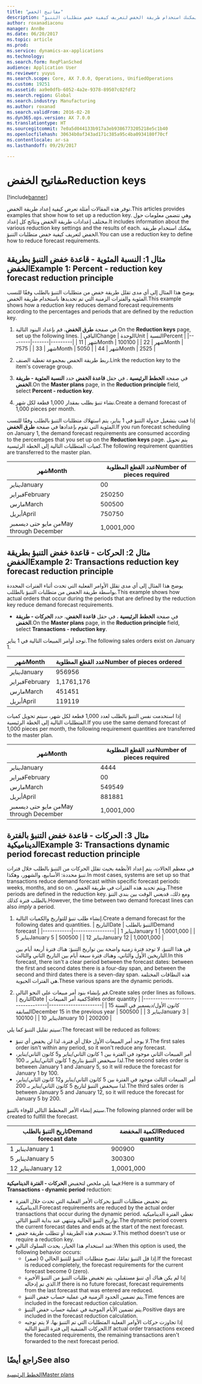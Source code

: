 ```yaml
---
title: "مفاتيح الخفض"
description: "توفر هذه المقالات أمثلة تعرض كيفية إعداد طريقة الخفض. وهي تتضمن معلومات حول مختلف إعدادات طريقة الخفض ونتائج كل إعداد. يمكنك استخدام طريقة الخفض لتعريف كيفية خفض متطلبات التنبؤ."
author: roxanadiaconu
manager: AnnBe
ms.date: 06/20/2017
ms.topic: article
ms.prod: 
ms.service: dynamics-ax-applications
ms.technology: 
ms.search.form: ReqPlanSched
audience: Application User
ms.reviewer: yuyus
ms.search.scope: Core, AX 7.0.0, Operations, UnifiedOperations
ms.custom: 19251
ms.assetid: aa9e0dfb-6052-4a2e-9378-89507c02fdf2
ms.search.region: Global
ms.search.industry: Manufacturing
ms.author: roxanad
ms.search.validFrom: 2016-02-28
ms.dyn365.ops.version: AX 7.0.0
ms.translationtype: HT
ms.sourcegitcommit: 7e0a5d044133b917a3eb9386773205218e5c1b40
ms.openlocfilehash: 30634b0af343ad171c385a95c4ba0934180f70cf
ms.contentlocale: ar-sa
ms.lasthandoff: 09/29/2017

---
```


# <a name="reduction-keys"></a><span data-ttu-id="0bcf7-105">مفاتيح الخفض</span><span class="sxs-lookup"><span data-stu-id="0bcf7-105">Reduction keys</span></span>

[!include[banner](../includes/banner.md)]


<span data-ttu-id="0bcf7-106">توفر هذه المقالات أمثلة تعرض كيفية إعداد طريقة الخفض.</span><span class="sxs-lookup"><span data-stu-id="0bcf7-106">This articles provides examples that show how to set up a reduction key.</span></span> <span data-ttu-id="0bcf7-107">وهي تتضمن معلومات حول مختلف إعدادات طريقة الخفض ونتائج كل إعداد.</span><span class="sxs-lookup"><span data-stu-id="0bcf7-107">It includes information about the various reduction key settings and the results of each.</span></span> <span data-ttu-id="0bcf7-108">يمكنك استخدام طريقة الخفض لتعريف كيفية خفض متطلبات التنبؤ.</span><span class="sxs-lookup"><span data-stu-id="0bcf7-108">You can use a reduction key to define how to reduce forecast requirements.</span></span>

<a name="example-1-percent---reduction-key-forecast-reduction-principle"></a><span data-ttu-id="0bcf7-109">مثال 1: النسبة المئوية - قاعدة خفض التنبؤ بطريقة الخفض</span><span class="sxs-lookup"><span data-stu-id="0bcf7-109">Example 1: Percent - reduction key forecast reduction principle</span></span>
---------------------------------------------------------------

<span data-ttu-id="0bcf7-110">يوضح هذا المثال إلى أي مدى تقلل طريقة خفض من متطلبات التنبؤ بالطلب وفقًا للنسب المئوية والفترات الزمنية التي تم تحديدها باستخدام طريقة الخفض.</span><span class="sxs-lookup"><span data-stu-id="0bcf7-110">This example shows how a reduction key reduces demand forecast requirements according to the percentages and periods that are defined by the reduction key.</span></span>

1.  <span data-ttu-id="0bcf7-111">في صفحة **طرق الخفض**، قم بإعداد البنود التالية.</span><span class="sxs-lookup"><span data-stu-id="0bcf7-111">On the **Reduction keys** page, set up the following lines.</span></span>
    | <span data-ttu-id="0bcf7-112">الباقي</span><span class="sxs-lookup"><span data-stu-id="0bcf7-112">Change</span></span> | <span data-ttu-id="0bcf7-113">الوحدة</span><span class="sxs-lookup"><span data-stu-id="0bcf7-113">Unit</span></span>  | <span data-ttu-id="0bcf7-114">النسبة</span><span class="sxs-lookup"><span data-stu-id="0bcf7-114">Percent</span></span> |
    |--------|-------|---------|
    | <span data-ttu-id="0bcf7-115">1</span><span class="sxs-lookup"><span data-stu-id="0bcf7-115">1</span></span>      | <span data-ttu-id="0bcf7-116">شهر</span><span class="sxs-lookup"><span data-stu-id="0bcf7-116">Month</span></span> | <span data-ttu-id="0bcf7-117">100</span><span class="sxs-lookup"><span data-stu-id="0bcf7-117">100</span></span>     |
    | <span data-ttu-id="0bcf7-118">2</span><span class="sxs-lookup"><span data-stu-id="0bcf7-118">2</span></span>      | <span data-ttu-id="0bcf7-119">شهر</span><span class="sxs-lookup"><span data-stu-id="0bcf7-119">Month</span></span> | <span data-ttu-id="0bcf7-120">75</span><span class="sxs-lookup"><span data-stu-id="0bcf7-120">75</span></span>      |
    | <span data-ttu-id="0bcf7-121">3</span><span class="sxs-lookup"><span data-stu-id="0bcf7-121">3</span></span>      | <span data-ttu-id="0bcf7-122">شهر</span><span class="sxs-lookup"><span data-stu-id="0bcf7-122">Month</span></span> | <span data-ttu-id="0bcf7-123">50</span><span class="sxs-lookup"><span data-stu-id="0bcf7-123">50</span></span>      |
    | <span data-ttu-id="0bcf7-124">4</span><span class="sxs-lookup"><span data-stu-id="0bcf7-124">4</span></span>      | <span data-ttu-id="0bcf7-125">شهر</span><span class="sxs-lookup"><span data-stu-id="0bcf7-125">Month</span></span> | <span data-ttu-id="0bcf7-126">25</span><span class="sxs-lookup"><span data-stu-id="0bcf7-126">25</span></span>      |

2.  <span data-ttu-id="0bcf7-127">ربط طريقة الخفض بمجموعة تغطية الصنف.</span><span class="sxs-lookup"><span data-stu-id="0bcf7-127">Link the reduction key to the item's coverage group.</span></span>
3.  <span data-ttu-id="0bcf7-128">في صفحة **الخطط الرئيسية** ، في حقل **قاعدة الخفض** حدد **النسبة المئوية - طريقة الخفض**.</span><span class="sxs-lookup"><span data-stu-id="0bcf7-128">On the **Master plans** page, in the **Reduction principle** field, select **Percent - reduction key**.</span></span>
4.  <span data-ttu-id="0bcf7-129">نشاء تنبؤ بطلب بمقدار 1,000 قطعة لكل شهر.</span><span class="sxs-lookup"><span data-stu-id="0bcf7-129">Create a demand forecast of 1,000 pieces per month.</span></span>

<span data-ttu-id="0bcf7-130">إذا قمت بتشغيل جدولة التنبؤ في 1 يناير، يتم استهلاك متطلبات التنبؤ بالطلب وفقًا للنسب المئوية التي تقوم بإعدادها في صفحة **طرق الخفض**.</span><span class="sxs-lookup"><span data-stu-id="0bcf7-130">If you run forecast scheduling on January 1, the demand forecast requirements are consumed according to the percentages that you set up on the **Reduction keys** page.</span></span> <span data-ttu-id="0bcf7-131">يتم تحويل كميات المتطلبات التالية إلى الخطة الرئيسية.</span><span class="sxs-lookup"><span data-stu-id="0bcf7-131">The following requirement quantities are transferred to the master plan.</span></span>

| <span data-ttu-id="0bcf7-132">شهر</span><span class="sxs-lookup"><span data-stu-id="0bcf7-132">Month</span></span>                | <span data-ttu-id="0bcf7-133">عدد القطع المطلوبة</span><span class="sxs-lookup"><span data-stu-id="0bcf7-133">Number of pieces required</span></span> |
|----------------------|---------------------------|
| <span data-ttu-id="0bcf7-134">يناير</span><span class="sxs-lookup"><span data-stu-id="0bcf7-134">January</span></span>              | <span data-ttu-id="0bcf7-135">0</span><span class="sxs-lookup"><span data-stu-id="0bcf7-135">0</span></span>                         |
| <span data-ttu-id="0bcf7-136">فبراير</span><span class="sxs-lookup"><span data-stu-id="0bcf7-136">February</span></span>             | <span data-ttu-id="0bcf7-137">250</span><span class="sxs-lookup"><span data-stu-id="0bcf7-137">250</span></span>                       |
| <span data-ttu-id="0bcf7-138">مارس</span><span class="sxs-lookup"><span data-stu-id="0bcf7-138">March</span></span>                | <span data-ttu-id="0bcf7-139">500</span><span class="sxs-lookup"><span data-stu-id="0bcf7-139">500</span></span>                       |
| <span data-ttu-id="0bcf7-140">أبريل</span><span class="sxs-lookup"><span data-stu-id="0bcf7-140">April</span></span>                | <span data-ttu-id="0bcf7-141">750</span><span class="sxs-lookup"><span data-stu-id="0bcf7-141">750</span></span>                       |
| <span data-ttu-id="0bcf7-142">من مايو حتى ديسمبر</span><span class="sxs-lookup"><span data-stu-id="0bcf7-142">May through December</span></span> | <span data-ttu-id="0bcf7-143">1,000</span><span class="sxs-lookup"><span data-stu-id="0bcf7-143">1,000</span></span>                     |

## <a name="example-2-transactions--reduction-key-forecast-reduction-principle"></a><span data-ttu-id="0bcf7-144">مثال 2: الحركات - قاعدة خفض التنبؤ بطريقة الخفض</span><span class="sxs-lookup"><span data-stu-id="0bcf7-144">Example 2: Transactions  reduction key forecast reduction principle</span></span>
<span data-ttu-id="0bcf7-145">يوضح هذا المثال إلى أي مدى تقلل الأوامر الفعلية التي تحدث أثناء الفترات المحددة بواسطة طريقة الخفض من متطلبات التنبؤ بالطللب.</span><span class="sxs-lookup"><span data-stu-id="0bcf7-145">This example shows how actual orders that occur during the periods that are defined by the reduction key reduce demand forecast requirements.</span></span>

-   <span data-ttu-id="0bcf7-146">في صفحة **الخطط الرئيسية** ، في حقل **قاعدة الخفض**، حدد **الحركات - طريقة الخفض**.</span><span class="sxs-lookup"><span data-stu-id="0bcf7-146">On the **Master plans** page, in the **Reduction principle** field, select **Transactions - reduction key**.</span></span>

<span data-ttu-id="0bcf7-147">توجد أوامر المبيعات التالية في 1 يناير.</span><span class="sxs-lookup"><span data-stu-id="0bcf7-147">The following sales orders exist on January 1.</span></span>

| <span data-ttu-id="0bcf7-148">شهر</span><span class="sxs-lookup"><span data-stu-id="0bcf7-148">Month</span></span>    | <span data-ttu-id="0bcf7-149">عدد القطع المطلوبة</span><span class="sxs-lookup"><span data-stu-id="0bcf7-149">Number of pieces ordered</span></span> |
|----------|--------------------------|
| <span data-ttu-id="0bcf7-150">يناير</span><span class="sxs-lookup"><span data-stu-id="0bcf7-150">January</span></span>  | <span data-ttu-id="0bcf7-151">956</span><span class="sxs-lookup"><span data-stu-id="0bcf7-151">956</span></span>                      |
| <span data-ttu-id="0bcf7-152">فبراير</span><span class="sxs-lookup"><span data-stu-id="0bcf7-152">February</span></span> | <span data-ttu-id="0bcf7-153">1,176</span><span class="sxs-lookup"><span data-stu-id="0bcf7-153">1,176</span></span>                    |
| <span data-ttu-id="0bcf7-154">مارس</span><span class="sxs-lookup"><span data-stu-id="0bcf7-154">March</span></span>    | <span data-ttu-id="0bcf7-155">451</span><span class="sxs-lookup"><span data-stu-id="0bcf7-155">451</span></span>                      |
| <span data-ttu-id="0bcf7-156">أبريل</span><span class="sxs-lookup"><span data-stu-id="0bcf7-156">April</span></span>    | <span data-ttu-id="0bcf7-157">119</span><span class="sxs-lookup"><span data-stu-id="0bcf7-157">119</span></span>                      |

<span data-ttu-id="0bcf7-158">إذا استخدمت نفس التنبؤ بالطلب لعدد 1,000 قطعة لكل شهر، سيتم تحويل كميات المتطلبات التالية إلى الخطة الرئيسية.</span><span class="sxs-lookup"><span data-stu-id="0bcf7-158">If you use the same demand forecast of 1,000 pieces per month, the following requirement quantities are transferred to the master plan.</span></span>

| <span data-ttu-id="0bcf7-159">شهر</span><span class="sxs-lookup"><span data-stu-id="0bcf7-159">Month</span></span>                | <span data-ttu-id="0bcf7-160">عدد القطع المطلوبة</span><span class="sxs-lookup"><span data-stu-id="0bcf7-160">Number of pieces required</span></span> |
|----------------------|---------------------------|
| <span data-ttu-id="0bcf7-161">يناير</span><span class="sxs-lookup"><span data-stu-id="0bcf7-161">January</span></span>              | <span data-ttu-id="0bcf7-162">44</span><span class="sxs-lookup"><span data-stu-id="0bcf7-162">44</span></span>                        |
| <span data-ttu-id="0bcf7-163">فبراير</span><span class="sxs-lookup"><span data-stu-id="0bcf7-163">February</span></span>             | <span data-ttu-id="0bcf7-164">0</span><span class="sxs-lookup"><span data-stu-id="0bcf7-164">0</span></span>                         |
| <span data-ttu-id="0bcf7-165">مارس</span><span class="sxs-lookup"><span data-stu-id="0bcf7-165">March</span></span>                | <span data-ttu-id="0bcf7-166">549</span><span class="sxs-lookup"><span data-stu-id="0bcf7-166">549</span></span>                       |
| <span data-ttu-id="0bcf7-167">أبريل</span><span class="sxs-lookup"><span data-stu-id="0bcf7-167">April</span></span>                | <span data-ttu-id="0bcf7-168">881</span><span class="sxs-lookup"><span data-stu-id="0bcf7-168">881</span></span>                       |
| <span data-ttu-id="0bcf7-169">من مايو حتى ديسمبر</span><span class="sxs-lookup"><span data-stu-id="0bcf7-169">May through December</span></span> | <span data-ttu-id="0bcf7-170">1,000</span><span class="sxs-lookup"><span data-stu-id="0bcf7-170">1,000</span></span>                     |

## <a name="example-3-transactions--dynamic-period-forecast-reduction-principle"></a><span data-ttu-id="0bcf7-171">مثال 3: الحركات - قاعدة خفض التنبؤ بالفترة الديناميكية</span><span class="sxs-lookup"><span data-stu-id="0bcf7-171">Example 3: Transactions  dynamic period forecast reduction principle</span></span>
<span data-ttu-id="0bcf7-172">في معظم الحالات، يتم إعداد الأنظمة بحيث تقلل الحركات من التنبؤ بالطلب خلال فترات تنبؤ محددة: الأسابيع، والشهور، وهكذا.</span><span class="sxs-lookup"><span data-stu-id="0bcf7-172">In most cases, systems are set up so that transactions reduce demand forecast within specific forecast periods: weeks, months, and so on.</span></span> <span data-ttu-id="0bcf7-173">ويتم تحديد هذه الفترات في طريقة الخفض.</span><span class="sxs-lookup"><span data-stu-id="0bcf7-173">These periods are defined in the reduction key.</span></span> <span data-ttu-id="0bcf7-174">ومع ذلك، قد*يعني* الوقت بين بندي التنؤ بالطلب فترة كذلك.</span><span class="sxs-lookup"><span data-stu-id="0bcf7-174">However, the time between two demand forecast lines can also *imply* a period.</span></span>

1.  <span data-ttu-id="0bcf7-175">إنشاء طلب تنبؤ للتواريخ والكميات التالية.</span><span class="sxs-lookup"><span data-stu-id="0bcf7-175">Create a demand forecast for the following dates and quantities.</span></span>
    | <span data-ttu-id="0bcf7-176">التاريخ</span><span class="sxs-lookup"><span data-stu-id="0bcf7-176">Date</span></span>       | <span data-ttu-id="0bcf7-177">التنبؤ بالطلب</span><span class="sxs-lookup"><span data-stu-id="0bcf7-177">Demand forecast</span></span> |
    |------------|-----------------|
    | <span data-ttu-id="0bcf7-178">1 يناير</span><span class="sxs-lookup"><span data-stu-id="0bcf7-178">January 1</span></span>  | <span data-ttu-id="0bcf7-179">1,000</span><span class="sxs-lookup"><span data-stu-id="0bcf7-179">1,000</span></span>           |
    | <span data-ttu-id="0bcf7-180">5 يناير</span><span class="sxs-lookup"><span data-stu-id="0bcf7-180">January 5</span></span>  | <span data-ttu-id="0bcf7-181">500</span><span class="sxs-lookup"><span data-stu-id="0bcf7-181">500</span></span>             |
    | <span data-ttu-id="0bcf7-182">12 يناير</span><span class="sxs-lookup"><span data-stu-id="0bcf7-182">January 12</span></span> | <span data-ttu-id="0bcf7-183">1,000</span><span class="sxs-lookup"><span data-stu-id="0bcf7-183">1,000</span></span>           |

    <span data-ttu-id="0bcf7-184">في هذا التنبؤ، لا توجد فترة زمنية واضحة بين تواريخ التنبؤ: هناك فترة أربعة أيام بين التاريخين الأول والثاني، وهناك فترة سبعة أيام بين التاريخ الثاني والثالث.</span><span class="sxs-lookup"><span data-stu-id="0bcf7-184">In this forecast, there isn't a clear period between the forecast dates: between the first and second dates there is a four-day span, and between the second and third dates there is a seven-day span.</span></span> <span data-ttu-id="0bcf7-185">هذه النطاقات المختلفة هي الفترات الحيوية.</span><span class="sxs-lookup"><span data-stu-id="0bcf7-185">These various spans are the dynamic periods.</span></span>
2.  <span data-ttu-id="0bcf7-186">قم بإنشاء بنود أمر مبيعات على النحو التالي.</span><span class="sxs-lookup"><span data-stu-id="0bcf7-186">Create sales order lines as follows.</span></span>
    | <span data-ttu-id="0bcf7-187">التاريخ</span><span class="sxs-lookup"><span data-stu-id="0bcf7-187">Date</span></span>                             | <span data-ttu-id="0bcf7-188">كمية أمر المبيعات</span><span class="sxs-lookup"><span data-stu-id="0bcf7-188">Sales order quantity</span></span> |
    |----------------------------------|----------------------|
    | <span data-ttu-id="0bcf7-189">15 كانون الأول/ديسمبر في السنة السابقة</span><span class="sxs-lookup"><span data-stu-id="0bcf7-189">December 15 in the previous year</span></span> | <span data-ttu-id="0bcf7-190">500</span><span class="sxs-lookup"><span data-stu-id="0bcf7-190">500</span></span>                  |
    | <span data-ttu-id="0bcf7-191">3 يناير</span><span class="sxs-lookup"><span data-stu-id="0bcf7-191">January 3</span></span>                        | <span data-ttu-id="0bcf7-192">100</span><span class="sxs-lookup"><span data-stu-id="0bcf7-192">100</span></span>                  |
    | <span data-ttu-id="0bcf7-193">10 يناير</span><span class="sxs-lookup"><span data-stu-id="0bcf7-193">January 10</span></span>                       | <span data-ttu-id="0bcf7-194">200</span><span class="sxs-lookup"><span data-stu-id="0bcf7-194">200</span></span>                  |

<span data-ttu-id="0bcf7-195">سيتم تقليل التنبؤ كما يلي:</span><span class="sxs-lookup"><span data-stu-id="0bcf7-195">The forecast will be reduced as follows:</span></span>

-   <span data-ttu-id="0bcf7-196">لا يوجد أمر المبيعات الأول خلال أي فترة، لذا لن يخفض أي تنبؤ.</span><span class="sxs-lookup"><span data-stu-id="0bcf7-196">The first sales order isn't within any period, so it won't reduce any forecast.</span></span>
-   <span data-ttu-id="0bcf7-197">أمر المبيعات الثاني موجود في الفترة بين 1 كانون الثاني/يناير و5 كانون الثاني/يناير، لذا سيخفض التنبؤ بتاريخ 1 كانون الثاني/يناير بـ 100.</span><span class="sxs-lookup"><span data-stu-id="0bcf7-197">The second sales order is between January 1 and January 5, so it will reduce the forecast for January 1 by 100.</span></span>
-   <span data-ttu-id="0bcf7-198">أمر المبيعات الثالث موجود في الفترة بين 5 كانون الثاني/يناير و12 كانون الثاني/يناير، لذا سيخفض التنبؤ لتاريخ 5 كانون الثاني/يناير بـ 200.</span><span class="sxs-lookup"><span data-stu-id="0bcf7-198">The third sales order is between January 5 and January 12, so it will reduce the forecast for January 5 by 200.</span></span>

<span data-ttu-id="0bcf7-199">سيتم إنشاء الأمر المخطط التالي للوفاء بالتنبؤ.</span><span class="sxs-lookup"><span data-stu-id="0bcf7-199">The following planned order will be created to fulfill the forecast.</span></span>

| <span data-ttu-id="0bcf7-200">تاريخ التنبؤ بالطلب</span><span class="sxs-lookup"><span data-stu-id="0bcf7-200">Demand forecast date</span></span> | <span data-ttu-id="0bcf7-201">الكمية المخفضة</span><span class="sxs-lookup"><span data-stu-id="0bcf7-201">Reduced quantity</span></span> |
|----------------------|------------------|
| <span data-ttu-id="0bcf7-202">1 يناير</span><span class="sxs-lookup"><span data-stu-id="0bcf7-202">January 1</span></span>            | <span data-ttu-id="0bcf7-203">900</span><span class="sxs-lookup"><span data-stu-id="0bcf7-203">900</span></span>              |
| <span data-ttu-id="0bcf7-204">5 يناير</span><span class="sxs-lookup"><span data-stu-id="0bcf7-204">January 5</span></span>            | <span data-ttu-id="0bcf7-205">300</span><span class="sxs-lookup"><span data-stu-id="0bcf7-205">300</span></span>              |
| <span data-ttu-id="0bcf7-206">12 يناير</span><span class="sxs-lookup"><span data-stu-id="0bcf7-206">January 12</span></span>           | <span data-ttu-id="0bcf7-207">1,000</span><span class="sxs-lookup"><span data-stu-id="0bcf7-207">1,000</span></span>            |

<span data-ttu-id="0bcf7-208">فيما يلي ملخص لتخفيض **الحركات - الفترة الديناميكية**:</span><span class="sxs-lookup"><span data-stu-id="0bcf7-208">Here is a summary of **Transactions - dynamic period** reduction:</span></span>

-   <span data-ttu-id="0bcf7-209">يتم تخفيض متطلبات التنبؤ بحركات الأمر الفعلية التي تحدث خلال الفترة الديناميكية.</span><span class="sxs-lookup"><span data-stu-id="0bcf7-209">Forecast requirements are reduced by the actual order transactions that occur during the dynamic period.</span></span> <span data-ttu-id="0bcf7-210">تغطي الفترة الديناميكية تواريخ التنبؤ الحالية وتنتهي عند بداية التنبؤ التالي.</span><span class="sxs-lookup"><span data-stu-id="0bcf7-210">The dynamic period covers the current forecast dates and ends at the start of the next forecast.</span></span>
-   <span data-ttu-id="0bcf7-211">لا تستخدم هذه الطريقة أو تتطلب طريقة خفض.</span><span class="sxs-lookup"><span data-stu-id="0bcf7-211">This method doesn't use or require a reduction key.</span></span>
-   <span data-ttu-id="0bcf7-212">عند استخدام هذا الخيار، يحدث السلوك التالي:</span><span class="sxs-lookup"><span data-stu-id="0bcf7-212">When this option is used, the following behavior occurs:</span></span>
    -   <span data-ttu-id="0bcf7-213">إذا قل التنبؤ تمامًا، تصبح متطلبات التنبؤ للتنبؤ الحالي 0 (صفر).</span><span class="sxs-lookup"><span data-stu-id="0bcf7-213">If the forecast is reduced completely, the forecast requirements for the current forecast become 0 (zero).</span></span>
    -   <span data-ttu-id="0bcf7-214">إذا لم يكن هناك أي تنبؤ مستقبلي، يتم تخفيض طلبات التنبؤ من التنبؤ الأخيرة الذي تم إدخاله.</span><span class="sxs-lookup"><span data-stu-id="0bcf7-214">If there is no future forecast, forecast requirements from the last forecast that was entered are reduced.</span></span>
    -   <span data-ttu-id="0bcf7-215">يتم تضمين الحدود الزمنية في عملية حساب خفض التنبؤ.</span><span class="sxs-lookup"><span data-stu-id="0bcf7-215">Time fences are included in the forecast reduction calculation.</span></span>
    -   <span data-ttu-id="0bcf7-216">يتم تضمين الأيام الموجبة في عملية حساب خفض التنبؤ.</span><span class="sxs-lookup"><span data-stu-id="0bcf7-216">Positive days are included in the forecast reduction calculation.</span></span>
    -   <span data-ttu-id="0bcf7-217">إذا تجاوزت حركات الأوامر الفعلية المتطلبات التي تم التنبؤ بها، لا يتم توجيه الحركات المتبقية إلى فترة التنبؤ التالية.</span><span class="sxs-lookup"><span data-stu-id="0bcf7-217">If actual order transactions exceed the forecasted requirements, the remaining transactions aren't forwarded to the next forecast period.</span></span>


<a name="see-also"></a><span data-ttu-id="0bcf7-218">راجع أيضًا</span><span class="sxs-lookup"><span data-stu-id="0bcf7-218">See also</span></span>
--------

[<span data-ttu-id="0bcf7-219">الخطط الرئيسية</span><span class="sxs-lookup"><span data-stu-id="0bcf7-219">Master plans</span></span>](master-plans.md)




